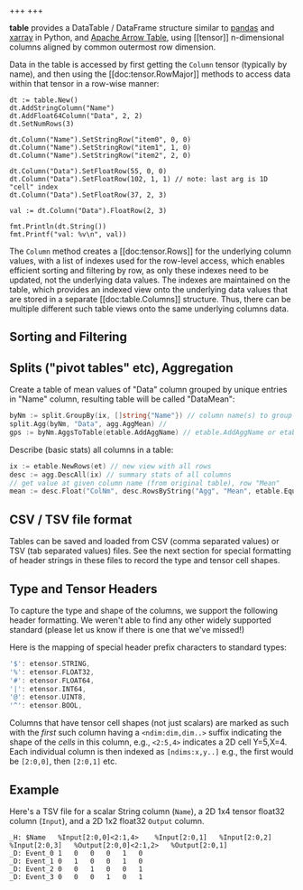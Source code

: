 +++
+++

**table** provides a DataTable / DataFrame structure similar to [pandas](https://pandas.pydata.org/) and [xarray](http://xarray.pydata.org/en/stable/) in Python, and [Apache Arrow Table](https://github.com/apache/arrow/tree/master/go/arrow/array/table.go), using [[tensor]] n-dimensional columns aligned by common outermost row dimension.

Data in the table is accessed by first getting the `Column` tensor (typically by name), and then using the [[doc:tensor.RowMajor]] methods to access data within that tensor in a row-wise manner:

```Goal
dt := table.New()
dt.AddStringColumn("Name")
dt.AddFloat64Column("Data", 2, 2)
dt.SetNumRows(3)

dt.Column("Name").SetStringRow("item0", 0, 0)
dt.Column("Name").SetStringRow("item1", 1, 0)
dt.Column("Name").SetStringRow("item2", 2, 0)

dt.Column("Data").SetFloatRow(55, 0, 0)
dt.Column("Data").SetFloatRow(102, 1, 1) // note: last arg is 1D "cell" index
dt.Column("Data").SetFloatRow(37, 2, 3)

val := dt.Column("Data").FloatRow(2, 3)

fmt.Println(dt.String())
fmt.Printf("val: %v\n", val))
```

The `Column` method creates a [[doc:tensor.Rows]] for the underlying column values, with a list of indexes used for the row-level access, which enables efficient sorting and filtering by row, as only these indexes need to be updated, not the underlying data values. The indexes are maintained on the table, which provides an indexed view onto the underlying data values that are stored in a separate [[doc:table.Columns]] structure. Thus, there can be multiple different such table views onto the same underlying columns data.

## Sorting and Filtering

## Splits ("pivot tables" etc), Aggregation

Create a table of mean values of "Data" column grouped by unique entries in "Name" column, resulting table will be called "DataMean":

```Go
byNm := split.GroupBy(ix, []string{"Name"}) // column name(s) to group by
split.Agg(byNm, "Data", agg.AggMean) // 
gps := byNm.AggsToTable(etable.AddAggName) // etable.AddAggName or etable.ColNameOnly for naming cols
```

Describe (basic stats) all columns in a table:

```Go
ix := etable.NewRows(et) // new view with all rows
desc := agg.DescAll(ix) // summary stats of all columns
// get value at given column name (from original table), row "Mean"
mean := desc.Float("ColNm", desc.RowsByString("Agg", "Mean", etable.Equals, etable.UseCase)[0])
```

## CSV / TSV file format

Tables can be saved and loaded from CSV (comma separated values) or TSV (tab separated values) files.  See the next section for special formatting of header strings in these files to record the type and tensor cell shapes.

## Type and Tensor Headers

To capture the type and shape of the columns, we support the following header formatting.  We weren't able to find any other widely supported standard (please let us know if there is one that we've missed!)

Here is the mapping of special header prefix characters to standard types:
```Go
'$': etensor.STRING,
'%': etensor.FLOAT32,
'#': etensor.FLOAT64,
'|': etensor.INT64,
'@': etensor.UINT8,
'^': etensor.BOOL,
```

Columns that have tensor cell shapes (not just scalars) are marked as such with the *first* such column having a `<ndim:dim,dim..>` suffix indicating the shape of the *cells* in this column, e.g., `<2:5,4>` indicates a 2D cell Y=5,X=4.  Each individual column is then indexed as `[ndims:x,y..]` e.g., the first would be `[2:0,0]`, then `[2:0,1]` etc.

## Example

Here's a TSV file for a scalar String column (`Name`), a 2D 1x4 tensor float32 column (`Input`), and a 2D 1x2 float32 `Output` column.

```
_H:	$Name	%Input[2:0,0]<2:1,4>	%Input[2:0,1]	%Input[2:0,2]	%Input[2:0,3]	%Output[2:0,0]<2:1,2>	%Output[2:0,1]
_D:	Event_0	1	0	0	0	1	0
_D:	Event_1	0	1	0	0	1	0
_D:	Event_2	0	0	1	0	0	1
_D:	Event_3	0	0	0	1	0	1
```


